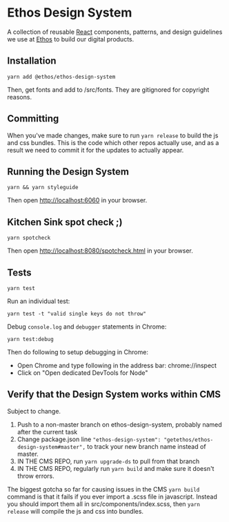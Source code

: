 # Ethos Design System

A collection of reusable [React](https://reactjs.org/) components, patterns, and design guidelines we use at
[Ethos](https://ethoslife.com) to build our digital products.

## Installation

```
yarn add @ethos/ethos-design-system
```

Then, get fonts and add to /src/fonts.
They are gitignored for copyright reasons.

## Committing

When you've made changes, make sure to run `yarn release` to build the js and css bundles. This is the code which other repos actually use, and as a result we need to commit it for the updates to actually appear.

## Running the Design System

```
yarn && yarn styleguide
```

Then open [http://localhost:6060](http://localhost:6060) in your browser.

## Kitchen Sink spot check ;)

```
yarn spotcheck
```

Then open [http://localhost:8080/spotcheck.html](http://localhost:8080/spotcheck.html) in your browser.

## Tests

```
yarn test
```

Run an individual test:

```
yarn test -t "valid single keys do not throw"
```

Debug `console.log` and `debugger` statements in Chrome:

```
yarn test:debug
```

Then do following to setup debugging in Chrome:

- Open Chrome and type following in the address bar: chrome://inspect
- Click on "Open dedicated DevTools for Node"

## Verify that the Design System works within CMS

Subject to change.

1. Push to a non-master branch on ethos-design-system, probably named after the current task
1. Change package.json line `"ethos-design-system": "getethos/ethos-design-system#master",` to track your new branch name instead of master.
1. IN THE CMS REPO, run `yarn upgrade-ds` to pull from that branch
1. IN THE CMS REPO, regularly run `yarn build` and make sure it doesn't throw errors.

The biggest gotcha so far for causing issues in the CMS `yarn build` command is that it fails if you ever import a .scss file in javascript. Instead you should import them all in src/components/index.scss, then `yarn release` will compile the js and css into bundles.

